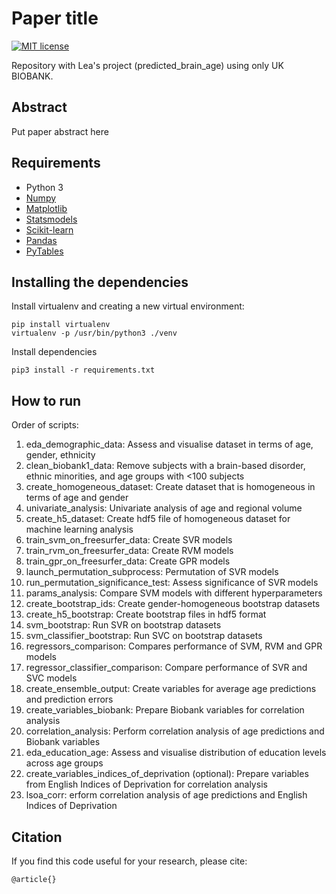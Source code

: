 # Paper title
[![MIT license](http://img.shields.io/badge/license-MIT-brightgreen.svg)](https://github.com/Warvito/discovering-hidden-factors-of-variation-in-deep-networks/blob/master/LICENSE)

Repository with Lea&#39;s project (predicted_brain_age) using only UK BIOBANK.


## Abstract
Put paper abstract here


## Requirements
- Python 3
- [Numpy](http://www.numpy.org/)
- [Matplotlib](https://matplotlib.org/)
- [Statsmodels](https://www.statsmodels.org/)
- [Scikit-learn](https://scikit-learn.org/)
- [Pandas](https://pandas.pydata.org/)
- [PyTables](https://www.pytables.org/)


## Installing the dependencies
Install virtualenv and creating a new virtual environment:

    pip install virtualenv
    virtualenv -p /usr/bin/python3 ./venv

Install dependencies

    pip3 install -r requirements.txt


## How to run

Order of scripts:
1.  eda_demographic_data: Assess and visualise dataset in terms of age, gender, ethnicity
2.  clean_biobank1_data: Remove subjects with a brain-based disorder, ethnic minorities, and age groups with <100 subjects
3.  create_homogeneous_dataset: Create dataset that is homogeneous in terms of age and gender
4.  univariate_analysis: Univariate analysis of age and regional volume
5.  create_h5_dataset: Create hdf5 file of homogeneous dataset for machine learning analysis
6.  train_svm_on_freesurfer_data: Create SVR models
7.  train_rvm_on_freesurfer_data: Create RVM models
8.  train_gpr_on_freesurfer_data: Create GPR models
9.  launch_permutation_subprocess: Permutation of SVR models
10. run_permutation_significance_test: Assess significance of SVR models
11. params_analysis: Compare SVM models with different hyperparameters
12. create_bootstrap_ids: Create gender-homogeneous bootstrap datasets
13. create_h5_bootstrap: Create bootstrap files in hdf5 format
14. svm_bootstrap: Run SVR on bootstrap datasets
15. svm_classifier_bootstrap: Run SVC on bootstrap datasets
16. regressors_comparison: Compares performance of SVM, RVM and GPR models
17. regressor_classifier_comparison: Compare performance of SVR and SVC models
18. create_ensemble_output: Create variables for average age predictions and prediction errors
19. create_variables_biobank: Prepare Biobank variables for correlation analysis
20. correlation_analysis: Perform correlation analysis of age predictions and Biobank variables
21. eda_education_age: Assess and visualise distribution of education levels across age groups
22. create_variables_indices_of_deprivation (optional): Prepare variables from English Indices of Deprivation for correlation analysis
23. lsoa_corr: erform correlation analysis of age predictions and English Indices of Deprivation


## Citation
If you find this code useful for your research, please cite:

    @article{}